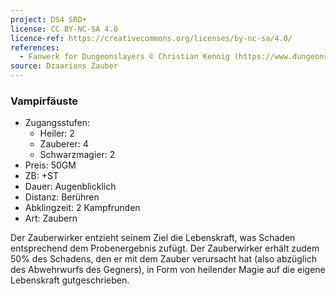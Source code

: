 ```yaml
---
project: DS4 SRD+
license: CC BY-NC-SA 4.0
licence-ref: https://creativecommons.org/licenses/by-nc-sa/4.0/
references: 
  - Fanwerk for Dungeonslayers © Christian Kennig (https://www.dungeonslayers.net/)
source: Dzaarions Zauber
---
```


### Vampirfäuste

- Zugangsstufen:
  - Heiler: 2
  - Zauberer: 4
  - Schwarzmagier: 2
- Preis: 50GM
- ZB: +ST
- Dauer: Augenblicklich
- Distanz: Berühren
- Abklingzeit: 2 Kampfrunden
- Art: Zaubern

Der Zauberwirker entzieht seinem Ziel die Lebenskraft, was Schaden entsprechend dem Probenergebnis zufügt. Der Zauberwirker erhält zudem 50% des Schadens, den er mit dem Zauber verursacht hat (also abzüglich des Abwehrwurfs des Gegners), in Form von heilender Magie auf die eigene Lebenskraft gutgeschrieben.

